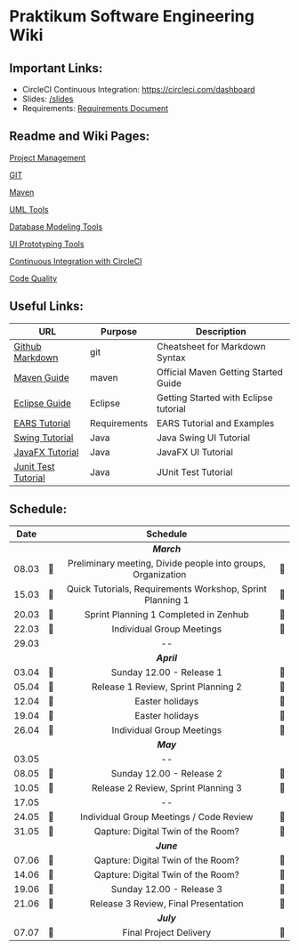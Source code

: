 # Praktikum Software Engineering Wiki


## Important Links:
-  CircleCI Continuous Integration: https://circleci.com/dashboard
- Slides: [/slides](/slides) 
- Requirements: [Requirements Document](/documents/project-requirements.pdf) 


## Readme and Wiki Pages:
[Project Management](/wiki/project-management/README.md)

[GIT](/wiki/git/README.md)

[Maven](/wiki/maven/README.md) 

[UML Tools](/wiki/uml/README.md) 

[Database Modeling Tools](/wiki/database_modeling/readme.md) 

[UI Prototyping Tools](/wiki/uiprototype/README.md) 

[Continuous Integration with CircleCI](/wiki/circleci/README.md) 

[Code Quality](/wiki/code-quality/README.md) 

## Useful Links:

| URL          | Purpose           | Description  |
| ------------- |-------------| -----|
| [Github Markdown](https://guides.github.com/features/mastering-markdown)     | git          | Cheatsheet for Markdown Syntax |
| [Maven Guide](https://maven.apache.org/guides/getting-started)                            | maven                     | Official Maven Getting Started Guide |
| [Eclipse Guide](https://www.vogella.com/tutorials/Eclipse/article.html)                            | Eclipse                     | Getting Started with Eclipse tutorial |
| [EARS Tutorial](https://www.iaria.org/conferences2013/filesICCGI13/ICCGI_2013_Tutorial_Terzakis.pdf)                            | Requirements                     | EARS Tutorial and Examples |
| [Swing Tutorial](https://www.javatpoint.com/java-swing)                            | Java                     | Java Swing UI Tutorial |
| [JavaFX Tutorial](https://docs.oracle.com/javafx/2/get_started/jfxpub-get_started.htm)                            | Java                     | JavaFX UI Tutorial|
| [Junit Test Tutorial](https://www.vogella.com/tutorials/JUnit/article.html)                            | Java                     | JUnit Test Tutorial|

## Schedule:

|Date||Schedule||
|:---------:|:--------------:|:--------------:|:--------------:|
|||*__March__*||
|08.03|&#x1F536;| Preliminary meeting, Divide people into groups, Organization  &nbsp;&nbsp;&nbsp;&nbsp;&nbsp;     |&#x1F536;|
|15.03|&#x1F536;| Quick Tutorials, Requirements Workshop, Sprint Planning 1 |&#x1F536;|
|20.03|&#x1F4D8;| Sprint Planning 1 Completed in Zenhub |&#x1F4D8;|
|22.03|&#x1F539; |   Individual Group Meetings                                                                    |&#x1F539;|
|29.03| |-- | |                                                                     |
|||*__April__*||
|03.04|&#x1F4D8;| Sunday 12.00 - Release 1 |  &#x1F4D8;|
|05.04|&#x1F536; |Release 1 Review, Sprint Planning 2 |&#x1F536;|
|12.04|&#x1F53A; |Easter holidays |&#x1F53A; |
|19.04|&#x1F53A; |Easter holidays |&#x1F53A; |
|26.04|&#x1F539; |Individual Group Meetings| &#x1F539;|
|||*__May__*||
|03.05||--||
|08.05|&#x1F4D8;| Sunday 12.00 - Release 2 |&#x1F4D8;|
|10.05|&#x1F536;| Release 2 Review, Sprint Planning 3 |&#x1F536;|
|17.05||--||
|24.05|&#x1F539; | Individual Group Meetings / Code Review| &#x1F539;|
|31.05|&#x1F539;| Qapture: Digital Twin of the Room? |&#x1F539;|
|||*__June__*||
|07.06|&#x1F539;| Qapture: Digital Twin of the Room?|&#x1F539;|
|14.06|&#x1F539;|Qapture: Digital Twin of the Room?|&#x1F539;|
|19.06|&#x1F4D8;| Sunday 12.00 - Release 3| &#x1F4D8;|
|21.06|&#x1F536;| Release 3 Review, Final Presentation |&#x1F536;|
|||*__July__*||
|07.07|&#x1F4D8;| Final Project Delivery |&#x1F4D8;|


